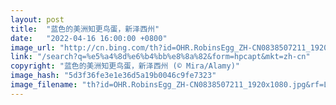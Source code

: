 ```yaml
---
layout: post
title:  "蓝色的美洲知更鸟蛋，新泽西州"
date:   "2022-04-16 16:00:00 +0800"
image_url: "http://cn.bing.com/th?id=OHR.RobinsEgg_ZH-CN0838507211_1920x1080.jpg&rf=LaDigue_1920x1080.jpg&pid=hp"
link: "/search?q=%e5%a4%8d%e6%b4%bb%e8%8a%82&form=hpcapt&mkt=zh-cn"
copyright: "蓝色的美洲知更鸟蛋，新泽西州 (© Mira/Alamy)"
image_hash: "5d3f36fe3e1e36d5a19b0046c9fe7323"
image_filename: "th?id=OHR.RobinsEgg_ZH-CN0838507211_1920x1080.jpg&rf=LaDigue_1920x1080.jpg&pid=hp"
---
```

